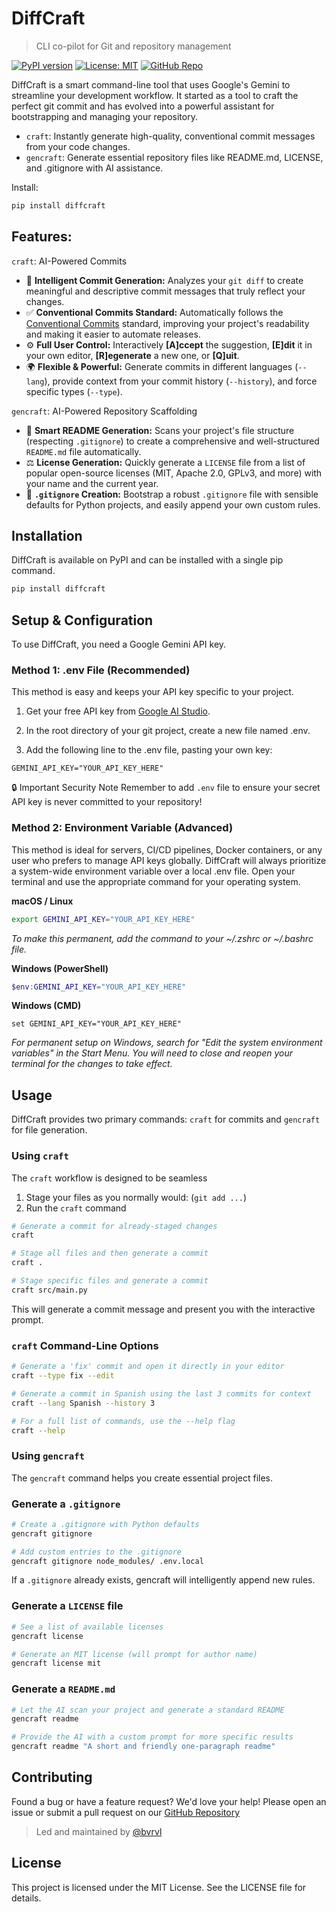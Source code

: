 # DiffCraft
> CLI co-pilot for Git and repository management

[![PyPI version](https://badge.fury.io/py/diffcraft.svg)](https://badge.fury.io/py/diffcraft)
[![License: MIT](https://img.shields.io/badge/License-MIT-blue.svg)](https://opensource.org/licenses/MIT)
[![GitHub Repo](https://img.shields.io/badge/GitHub-Repo-purple?logo=github)](https://github.com/bvrvl/diffcraft)

DiffCraft is a smart command-line tool that uses Google's Gemini to streamline your development workflow. It started as a tool to craft the perfect git commit and has evolved into a powerful assistant for bootstrapping and managing your repository.
- `craft`: Instantly generate high-quality, conventional commit messages from your code changes.
- `gencraft`: Generate essential repository files like README.md, LICENSE, and .gitignore with AI assistance.

Install:
```bash
pip install diffcraft
```

## Features:
`craft`: AI-Powered Commits
*   🤖 **Intelligent Commit Generation:** Analyzes your `git diff` to create meaningful and descriptive commit messages that truly reflect your changes.
*   ✅ **Conventional Commits Standard:** Automatically follows the [Conventional Commits](https://www.conventionalcommits.org/) standard, improving your project's readability and making it easier to automate releases.
*   ⚙️ **Full User Control:** Interactively **[A]ccept** the suggestion, **[E]dit** it in your own editor, **[R]egenerate** a new one, or **[Q]uit**.
*   🌍 **Flexible & Powerful:** Generate commits in different languages (`--lang`), provide context from your commit history (`--history`), and force specific types (`--type`).

`gencraft`: AI-Powered Repository Scaffolding
- 📄 **Smart README Generation:** Scans your project's file structure (respecting `.gitignore`) to create a comprehensive and well-structured `README.md` file automatically.
- ⚖️ **License Generation:** Quickly generate a `LICENSE` file from a list of popular open-source licenses (MIT, Apache 2.0, GPLv3, and more) with your name and the current year.
- 🙈 **`.gitignore` Creation:** Bootstrap a robust `.gitignore` file with sensible defaults for Python projects, and easily append your own custom rules.

## Installation

DiffCraft is available on PyPI and can be installed with a single pip command.

```bash
pip install diffcraft
```
## Setup & Configuration

To use DiffCraft, you need a Google Gemini API key.

### Method 1: .env File (Recommended)

This method is easy and keeps your API key specific to your project.

1. Get your free API key from [Google AI Studio](https://aistudio.google.com/app/apikey).

2. In the root directory of your git project, create a new file named .env.

3. Add the following line to the .env file, pasting your own key:
```code
GEMINI_API_KEY="YOUR_API_KEY_HERE"
```
🔒 Important Security Note
Remember to add `.env` file to ensure your secret API key is never committed to your repository!

### Method 2: Environment Variable (Advanced)

This method is ideal for servers, CI/CD pipelines, Docker containers, or any user who prefers to manage API keys globally.
DiffCraft will always prioritize a system-wide environment variable over a local .env file.
Open your terminal and use the appropriate command for your operating system.

**macOS / Linux**
```Bash
export GEMINI_API_KEY="YOUR_API_KEY_HERE"
```
*To make this permanent, add the command to your ~/.zshrc or ~/.bashrc file.*

**Windows (PowerShell)**
```Powershell
$env:GEMINI_API_KEY="YOUR_API_KEY_HERE"
```
**Windows (CMD)**
```Cmd
set GEMINI_API_KEY="YOUR_API_KEY_HERE"
```
*For permanent setup on Windows, search for "Edit the system environment variables" in the Start Menu. You will need to close and reopen your terminal for the changes to take effect.*

## Usage
DiffCraft provides two primary commands: `craft` for commits and `gencraft` for file generation.

### Using `craft`
The `craft` workflow is designed to be seamless
1. Stage your files as you normally would: (`git add ...`)
2. Run the `craft` command
```bash
# Generate a commit for already-staged changes
craft

# Stage all files and then generate a commit
craft .

# Stage specific files and generate a commit
craft src/main.py
```
This will generate a commit message and present you with the interactive prompt.

### `craft` Command-Line Options
```Bash
# Generate a 'fix' commit and open it directly in your editor
craft --type fix --edit

# Generate a commit in Spanish using the last 3 commits for context
craft --lang Spanish --history 3

# For a full list of commands, use the --help flag
craft --help
```
### Using `gencraft`
The `gencraft` command helps you create essential project files.
### Generate a `.gitignore`
```bash
# Create a .gitignore with Python defaults
gencraft gitignore

# Add custom entries to the .gitignore
gencraft gitignore node_modules/ .env.local
```
If a `.gitignore` already exists, gencraft will intelligently append new rules.
### Generate a `LICENSE` file
```bash
# See a list of available licenses
gencraft license

# Generate an MIT license (will prompt for author name)
gencraft license mit
```
### Generate a `README.md`
```bash
# Let the AI scan your project and generate a standard README
gencraft readme

# Provide the AI with a custom prompt for more specific results
gencraft readme "A short and friendly one-paragraph readme"
```
## Contributing
Found a bug or have a feature request? We'd love your help! Please open an issue or submit a pull request on our [GitHub Repository](https://github.com/bvrvl/diffcraft)

> Led and maintained by [@bvrvl](https://github.com/bvrvl/)
## License
This project is licensed under the MIT License. See the LICENSE file for details.